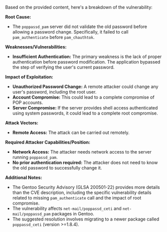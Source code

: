 Based on the provided content, here's a breakdown of the vulnerability:

**Root Cause:**

*   The `poppassd_pam` server did not validate the old password before allowing a password change. Specifically, it failed to call `pam_authenticate` before `pam_chauthtok`.

**Weaknesses/Vulnerabilities:**

*   **Insufficient Authentication:** The primary weakness is the lack of proper authentication before password modification. The application bypassed the step of verifying the user's current password.

**Impact of Exploitation:**

*   **Unauthorized Password Change:** A remote attacker could change any user's password, including the root user.
*   **Account Compromise:** This could lead to a complete compromise of POP accounts.
*  **Server Compromise:** If the server provides shell access authenticated using system passwords, it could lead to a complete root compromise.

**Attack Vectors:**

*   **Remote Access:** The attack can be carried out remotely.

**Required Attacker Capabilities/Position:**

*   **Network Access:** The attacker needs network access to the server running `poppassd_pam`.
*  **No prior authentication required:** The attacker does not need to know the old password to successfully change it.

**Additional Notes:**

*   The Gentoo Security Advisory (GLSA 200501-22) provides more details than the CVE description, including the specific vulnerability details related to missing `pam_authenticate` call and the impact of root compromise.
*   The vulnerability affects `net-mail/poppassd_ceti` and `net-mail/poppassd_pam` packages in Gentoo.
*   The suggested resolution involves migrating to a newer package called `poppassd_ceti` (version >=1.8.4).